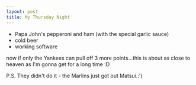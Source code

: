 ```yaml
---
layout: post
title: My Thursday Night
---
```

<ul>
<li>Papa John's pepperoni and ham (with the special garlic sauce)</li>
<li>cold beer</li>
<li>working software</li></ul>
<p>now if only the Yankees can pull off 3 more points...this is about as close to heaven as I'm gonna get for a long time :D </p>
<p>P.S. They didn't do it - the Marlins just got out Matsui.:'(</p>